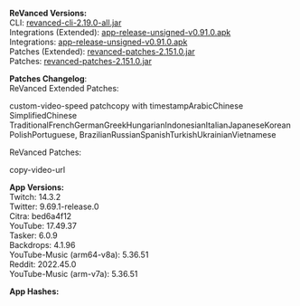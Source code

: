 **ReVanced Versions:**  
CLI: [revanced-cli-2.19.0-all.jar](https://github.com/revanced/revanced-cli/releases/tag/v2.19.0)  
Integrations (Extended): [app-release-unsigned-v0.91.0.apk](https://github.com/inotia00/revanced-integrations/releases/tag/v0.91.0)  
Integrations: [app-release-unsigned-v0.91.0.apk](https://github.com/revanced/revanced-integrations/releases/tag/v0.91.0)  
Patches (Extended): [revanced-patches-2.151.0.jar](https://github.com/inotia00/revanced-patches/releases/tag/v2.151.0)  
Patches: [revanced-patches-2.151.0.jar](https://github.com/revanced/revanced-patches/releases/tag/v2.151.0)  

**Patches Changelog**:   
ReVanced Extended Patches:  

custom-video-speed patchcopy with timestampArabicChinese SimplifiedChinese TraditionalFrenchGermanGreekHungarianIndonesianItalianJapaneseKoreanPolishPortuguese, BrazilianRussianSpanishTurkishUkrainianVietnamese
  
ReVanced Patches:   

copy-video-url
  
**App Versions:**  
Twitch: 14.3.2  
Twitter: 9.69.1-release.0  
Citra: bed6a4f12  
YouTube: 17.49.37  
Tasker: 6.0.9  
Backdrops: 4.1.96  
YouTube-Music (arm64-v8a): 5.36.51  
Reddit: 2022.45.0  
YouTube-Music (arm-v7a): 5.36.51  

**App Hashes:**  
  

